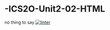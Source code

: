 # -ICS2O-Unit2-02-HTML
no thing to say
 [![linter](https://github.com/hass0n3/-ICS2O-Unit2-02-HTML/workflows/linter/badge.svg)](https://github.com/marketplace/actions/super-linter)         

